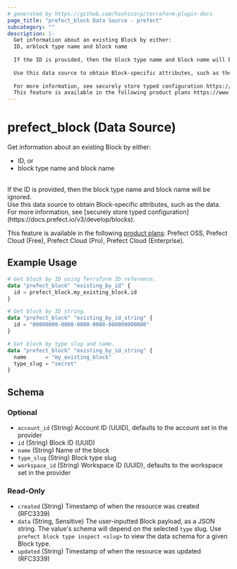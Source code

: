 ```yaml
---
# generated by https://github.com/hashicorp/terraform-plugin-docs
page_title: "prefect_block Data Source - prefect"
subcategory: ""
description: |-
  Get information about an existing Block by either:
  ID, orblock type name and block name
  
  If the ID is provided, then the block type name and block name will be ignored.
  
  Use this data source to obtain Block-specific attributes, such as the data.
  
  For more information, see securely store typed configuration https://docs.prefect.io/v3/develop/blocks.
  This feature is available in the following product plans https://www.prefect.io/pricing: Prefect OSS, Prefect Cloud (Free), Prefect Cloud (Pro), Prefect Cloud (Enterprise).
---
```


# prefect_block (Data Source)

Get information about an existing Block by either:
- ID, or
- block type name and block name
<br>
If the ID is provided, then the block type name and block name will be ignored.
<br>
Use this data source to obtain Block-specific attributes, such as the data.
<br>
For more information, see [securely store typed configuration](https://docs.prefect.io/v3/develop/blocks).


This feature is available in the following [product plans](https://www.prefect.io/pricing): Prefect OSS, Prefect Cloud (Free), Prefect Cloud (Pro), Prefect Cloud (Enterprise).

## Example Usage

```terraform
# Get block by ID using Terraform ID reference.
data "prefect_block" "existing_by_id" {
  id = prefect_block.my_existing_block.id
}

# Get block by ID string.
data "prefect_block" "existing_by_id_string" {
  id = "00000000-0000-0000-0000-000000000000"
}

# Get block by type slug and name.
data "prefect_block" "existing_by_id_string" {
  name      = "my_existing_block"
  type_slug = "secret"
}
```

<!-- schema generated by tfplugindocs -->
## Schema

### Optional

- `account_id` (String) Account ID (UUID), defaults to the account set in the provider
- `id` (String) Block ID (UUID)
- `name` (String) Name of the block
- `type_slug` (String) Block type slug
- `workspace_id` (String) Workspace ID (UUID), defaults to the workspace set in the provider

### Read-Only

- `created` (String) Timestamp of when the resource was created (RFC3339)
- `data` (String, Sensitive) The user-inputted Block payload, as a JSON string. The value's schema will depend on the selected `type` slug. Use `prefect block type inspect <slug>` to view the data schema for a given Block type.
- `updated` (String) Timestamp of when the resource was updated (RFC3339)
